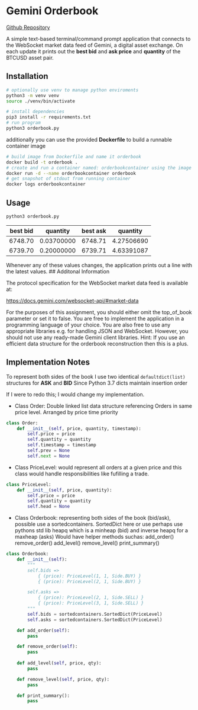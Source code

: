 # Gemini Orderbook

[Github Repository](https://github.com/Rcsuax/GeminiOrderbook)

A simple text-based terminal/command prompt application that connects to the WebSocket market data feed of Gemini, a digital asset exchange.
On each update it prints out the **best bid** and **ask price** and **quantity** of the BTCUSD asset pair. 

## Installation
 
```bash
# optionally use venv to manage python enviroments
python3 -m venv venv
source ./venv/bin/activate

# install dependencies 
pip3 install -r requirements.txt
# run program
python3 orderbook.py
```

additionally you can use the provided **Dockerfile** to build a runnable container image
```bash
# build image from Dockerfile and name it orderbook
docker build -t orderbook .
# create and run a container named: orderbookcontainer using the image we created earlier
docker run -d --name orderbookcontainer orderbook
# get snapshot of stdout from running container
docker logs orderbookcontainer
```


## Usage


```bash
python3 orderbook.py
```

| best bid | quantity    | best ask  | quantity   | 
| ---------| ----------- | --------- | ---------- |
| 6748.70  | 0.03700000  | 6748.71   | 4.27506690 | 
| 6739.70  | 0.20000000  | 6739.71   | 4.63391087 | 

Whenever any of these values changes, the application prints out a line with the latest values.
## Additonal Information

The protocol specification for the WebSocket market data feed is available at:

https://docs.gemini.com/websocket-api/#market-data

For the purposes of this assignment, you should either omit the top_of_book parameter or set it to false.
You are free to implement the application in a programming language of your choice. You are also free to use any appropriate libraries e.g. for handling JSON and WebSocket. However, you should not use any ready-made Gemini client libraries.
Hint: If you use an efficient data structure for the orderbook reconstruction then this is a plus.

## Implementation Notes

To represent both sides of the book I use two identical ```defaultdict(list)``` structures for **ASK** and **BID**
Since Python 3.7 dicts maintain insertion order

If I were to redo this; I would change my implementation. 

- Class Order: Double linked list data structure referencing Orders in same price level. Arranged by price time priority 
```python
class Order:
    def __init__(self, price, quantity, timestamp):
        self.price = price
        self.quantity = quantity
        self.timestamp = timestamp
        self.prev = None
        self.next = None
```


- Class PriceLevel: would represent all orders at a given price and this class would handle responsibilities    like fufilling a trade.
```python
class PriceLevel:
    def __init__(self, price, quantity):
        self.price = price
        self.quantity = quantity
        self.head = None
```

- Class Orderbook: representing both sides of the book (bid/ask), possible use a sortedcontainers. 
    SortedDict here or use perhaps use pythons std lib heapq which is a minheap (bid) and inverse heapq for a maxheap (asks)
    Would have helper methods suchas:
    add_order() remove_order() add_level() remove_level() print_summary()

```python
class Orderbook:
    def __init__(self):
        """
        self.bids =>
            { (price): PriceLevel(1, 1, Side.BUY) }
            { (price): PriceLevel(2, 1, Side.BUY) }

        self.asks =>
            { (price): PriceLevel(2, 1, Side.SELL) }
            { (price): PriceLevel(3, 1, Side.SELL) }            
        """
        self.bids = sortedcontainers.SortedDict(PriceLevel)
        self.asks = sortedcontainers.SortedDict(PriceLevel)

    def add_order(self):
        pass

    def remove_order(self):
        pass
    
    def add_level(self, price, qty):
        pass

    def remove_level(self, price, qty):
        pass

    def print_summary():
        pass
```
